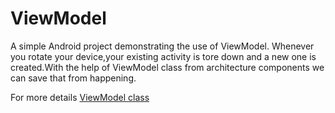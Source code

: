 # ViewModel
A simple Android project demonstrating the use of ViewModel.
Whenever you rotate your device,your existing activity is tore down and a new one is created.With the help of ViewModel class from architecture components we can save that from happening.

For more details
[ViewModel class](https://developer.android.com/reference/android/arch/lifecycle/ViewModel.html)
